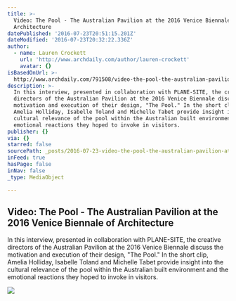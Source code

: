 ```yaml
---
title: >-
  Video: The Pool - The Australian Pavilion at the 2016 Venice Biennale of
  Architecture
datePublished: '2016-07-23T20:51:15.201Z'
dateModified: '2016-07-23T20:32:22.336Z'
author:
  - name: Lauren Crockett
    url: 'http://www.archdaily.com/author/lauren-crockett'
    avatar: {}
isBasedOnUrl: >-
  http://www.archdaily.com/791508/video-the-pool-the-australian-pavilion-at-the-2016-venice-biennale-of-architecture
description: >-
  In this interview, presented in collaboration with PLANE-SITE, the creative
  directors of the Australian Pavilion at the 2016 Venice Biennale discuss the
  motivation and execution of their design, "The Pool." In the short clip,
  Amelia Holliday, Isabelle Toland and Michelle Tabet provide insight into the
  cultural relevance of the pool within the Australian built environment and the
  emotional reactions they hoped to invoke in visitors.
publisher: {}
via: {}
starred: false
sourcePath: _posts/2016-07-23-video-the-pool-the-australian-pavilion-at-the-2016-venice.md
inFeed: true
hasPage: false
inNav: false
_type: MediaObject

---
```

<article style=""><h1>Video: The Pool - The Australian Pavilion at the 2016 Venice Biennale of Architecture</h1><p>In this interview, presented in collaboration with PLANE-SITE, the creative directors of the Australian Pavilion at the 2016 Venice Biennale discuss the motivation and execution of their design, "The Pool." In the short clip, Amelia Holliday, Isabelle Toland and Michelle Tabet provide insight into the cultural relevance of the pool within the Australian built environment and the emotional reactions they hoped to invoke in visitors.</p><img src="http://images.adsttc.com/media/images/578b/3efd/e58e/ce03/4d00/04a0/large_jpg/open-uri20160717-3308-1qc5lb3.jpg?1468743419" /></article>